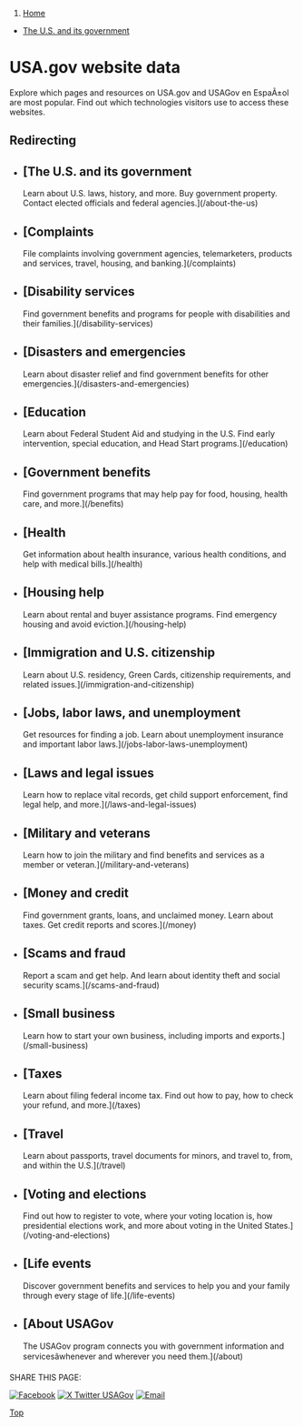 1. [Home](/)

* [The U.S. and its government](/about-the-us)

USA.gov website data
====================

Explore which pages and resources on USA.gov and USAGov en EspaÃ±ol are most popular. Find out which technologies visitors use to access these websites.

Redirecting
-----------

* [The U.S. and its government
  ---------------------------

  Learn about U.S. laws, history, and more. Buy government property. Contact elected officials and federal agencies.](/about-the-us)
* [Complaints
  ----------

  File complaints involving government agencies, telemarketers, products and services, travel, housing, and banking.](/complaints)
* [Disability services
  -------------------

  Find government benefits and programs for people with disabilities and their families.](/disability-services)
* [Disasters and emergencies
  -------------------------

  Learn about disaster relief and find government benefits for other emergencies.](/disasters-and-emergencies)
* [Education
  ---------

  Learn about Federal Student Aid and studying in the U.S. Find early intervention, special education, and Head Start programs.](/education)
* [Government benefits
  -------------------

  Find government programs that may help pay for food, housing, health care, and more.](/benefits)
* [Health
  ------

  Get information about health insurance, various health conditions, and help with medical bills.](/health)
* [Housing help
  ------------

  Learn about rental and buyer assistance programs. Find emergency housing and avoid eviction.](/housing-help)
* [Immigration and U.S. citizenship
  --------------------------------

  Learn about U.S. residency, Green Cards, citizenship requirements, and related issues.](/immigration-and-citizenship)
* [Jobs, labor laws, and unemployment
  ----------------------------------

  Get resources for finding a job. Learn about unemployment insurance and important labor laws.](/jobs-labor-laws-unemployment)
* [Laws and legal issues
  ---------------------

  Learn how to replace vital records, get child support enforcement, find legal help, and more.](/laws-and-legal-issues)
* [Military and veterans
  ---------------------

  Learn how to join the military and find benefits and services as a member or veteran.](/military-and-veterans)
* [Money and credit
  ----------------

  Find government grants, loans, and unclaimed money. Learn about taxes. Get credit reports and scores.](/money)
* [Scams and fraud
  ---------------

  Report a scam and get help. And learn about identity theft and social security scams.](/scams-and-fraud)
* [Small business
  --------------

  Learn how to start your own business, including imports and exports.](/small-business)
* [Taxes
  -----

  Learn about filing federal income tax. Find out how to pay, how to check your refund, and more.](/taxes)
* [Travel
  ------

  Learn about passports, travel documents for minors, and travel to, from, and within the U.S.](/travel)
* [Voting and elections
  --------------------

  Find out how to register to vote, where your voting location is, how presidential elections work, and more about voting in the United States.](/voting-and-elections)
* [Life events
  -----------

  Discover government benefits and services to help you and your family through every stage of life.](/life-events)
* [About USAGov
  ------------

  The USAGov program connects you with government information and servicesâwhenever and wherever you need them.](/about)

SHARE THIS PAGE:

[![Facebook](/themes/custom/usagov/images/social-media-icons/Facebook_Icon.svg)](https://www.facebook.com/sharer/sharer.php?u=https://www.usa.gov/analytics-dashboard-redirect&v=3)
[![X Twitter USAGov](/themes/custom/usagov/images/social-media-icons/X_Twitter_Icon.svg?version=2)](https://twitter.com/intent/tweet?source=webclient&text=https://www.usa.gov/analytics-dashboard-redirect)
[![Email](/themes/custom/usagov/images/social-media-icons/Email_Icon.svg?version=2)](mailto:?subject=https://www.usa.gov/analytics-dashboard-redirect)

[Top](#main-content)